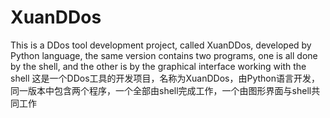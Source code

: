 # XuanDDos
This is a DDos tool development project, called XuanDDos, developed by Python language, the same version contains two programs, one is all done by the shell, and the other is by the graphical interface working with the shell
这是一个DDos工具的开发项目，名称为XuanDDos，由Python语言开发，同一版本中包含两个程序，一个全部由shell完成工作，一个由图形界面与shell共同工作
